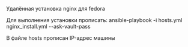 Удалённая установка nginx для fedora

Для выполнения установки прописать:
ansible-playbook -i hosts.yml nginx_install.yml --ask-vault-pass

В файле hosts прописан IP-адрес машины

